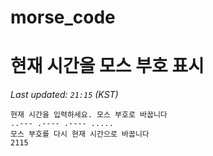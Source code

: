 # morse_code
# 현재 시간을 모스 부호 표시
<!-- MORSE_TIME_START -->
_Last updated: `21:15` (KST)_

```
현재 시간을 입력하세요. 모스 부호로 바꿉니다
..--- .---- .---- .....
모스 부호를 다시 현재 시간으로 바꿉니다
2115
```
<!-- MORSE_TIME_END -->
